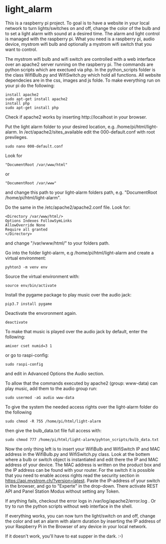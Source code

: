# light_alarm

This is a raspberry pi project. To goal is to have a website in your local network to turn lights/switches on and off, change the color of the bulb and to set a light alarm with sound at a desired time. The alarm and light control is managed with the raspberry pi. What you need is a raspberry pi, audio device, mystrom wifi bulb and optionally a mystrom wifi switch that you want to control.

The mystrom wifi bulb and wifi switch are controlled with a web interface over an apache2 server running on the raspberry pi. The commands are python scripts which are exectued via php. In the python_scripts folder is the class WifiBulb.py and WifiSwitch.py which hold all functions.
All website dependecies are in the css, images and js folde.
To make everything run on your pi do the following:
```shell
install apache2
sudo apt-get install apache2
install php
sudo apt-get install php
```
Check if apache2 works by inserting http://localhost in your browser.

Put the light alarm folder to your desired location, e.g. /home/pi/html/light-alarm.
In /ect/apache2/sites_available edit the 000-default.conf with root previleges.
```shell
sudo nano 000-default.conf
```
Look for
```shell
"DocumentRoot /var/www/html"
``` 
or 
```shell
"DocumentRoot /var/www"
```
and change this path to your light-alarm folders path, e.g. "DocumentRoot /home/pi/html/light-alarm".

Do the same in the /etc/apache2/apache2.conf file. Look for:
```shell
<Directory /var/www/html/>
Options Indexes FollowSymLinks
AllowOverride None
Require all granted
</Directory>
```

and change "/var/www/html/" to your folders path.

Go into the folder light-alarm, e.g /home/pi/html/light-alarm and create a virtual environment:
```shell
pyhton3 -m venv env
```
Source the virtual environment with:
```shell
source env/bin/activate
```
Install the pygame package to play music over the audio jack:
```shell
pip3.7 install pygame
```
Deactivate the envoronment again.
```shell
deactivate
```

To make that music is played over the audio jack by default, enter the following:
```shell
amixer cset numid=3 1
```
or go to raspi-config:
```shell
sudo raspi-config
```
and edit in Advanced Options the Audio section.

To allow that the commands executed by apache2 (group: www-data) can play music, add them to the audio group run:
```shell
sudo usermod -aG audio www-data
```

To give the system the needed access rights over the light-alarm folder do the following
```shell
sudo chmod -R 755 /home/pi/html/light-alarm
```
then give the bulb_data.txt file full access with:
```shell
sudo chmod 777 /home/pi/html/light-alarm/pyhton_scripts/bulb_data.txt
```

Now the only thing left is to insert your WifiBulb and WifiSwitch IP and MAC address in the WifiBulb.py and WifiSwitch.py class. Look at the bottem where a bulb or switch object is instantiated and edit there the IP and MAC address of your device. The MAC address is written on the product box and the IP address can be found with your router. For the switch it is possible that you need to enable access rights read the security section in https://api.mystrom.ch/?version=latest. Paste the IP-address of your switch in the browser, and go to "Experte" in the drop-down. There activate REST API and Panel Station Modus without setting any Token.

If anything fails, checkout the error logs in /var/log/apache2/error.log . Or try to run the python scripts without web interface in the shell.

If everything works, you can now turn the light/switch on and off, change the color and set an alarm with alarm duration by inserting the IP address of your Raspberry Pi in the Browser of any device in your local network.

If it doesn't work, you'll have to eat supper in the dark. :-)